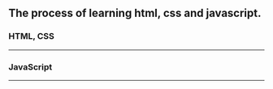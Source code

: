 ## The process of learning html, css and javascript.



### HTML, CSS

------



### JavaScript

------


